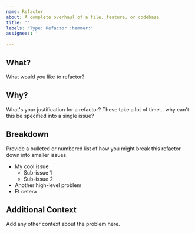 ```yaml
---
name: Refactor
about: A complete overhaul of a file, feature, or codebase
title: ''
labels: 'Type: Refactor :hammer:'
assignees: ''

---
```


## What?
What would you like to refactor?

## Why?
What's your justification for a refactor? These take a lot of time... why can't this be specified into a single issue?

## Breakdown
Provide a bulleted or numbered list of how you might break this refactor down into smaller issues.

- My cool issue
  - Sub-issue 1
  - Sub-issue 2
- Another high-level problem
- Et cetera

## Additional Context
Add any other context about the problem here.
